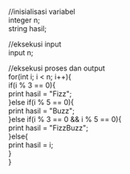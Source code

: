 //inisialisasi variabel
<br>
integer n;
<br>
string hasil;

//eksekusi input
<br>
input n;

//eksekusi proses dan output
<br>
for(int i; i < n; i++){
    <br>
    if(i % 3 == 0){
        <br>
        print hasil = "Fizz";
        <br>
    }else if(i % 5 == 0){
        <br>
        print hasil = "Buzz";
        <br>
    }else if(i % 3 == 0 && i % 5 == 0){
        <br>
        print hasil = "FizzBuzz";
        <br>
    }else{
        <br>
        print hasil = i;
        <br>
    }
    <br>
}
